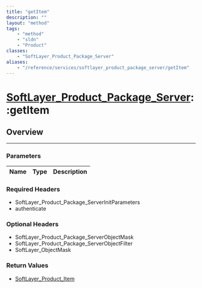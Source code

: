 ```yaml
---
title: "getItem"
description: ""
layout: "method"
tags:
    - "method"
    - "sldn"
    - "Product"
classes:
    - "SoftLayer_Product_Package_Server"
aliases:
    - "/reference/services/softlayer_product_package_server/getItem"
---
```

# [SoftLayer_Product_Package_Server](/reference/services/SoftLayer_Product_Package_Server)::getItem





## Overview 


-----

### Parameters 
|Name | Type | Description |
| --- | --- | --- |


### Required Headers
* SoftLayer_Product_Package_ServerInitParameters
* authenticate


### Optional Headers
* SoftLayer_Product_Package_ServerObjectMask
* SoftLayer_Product_Package_ServerObjectFilter
* SoftLayer_ObjectMask

### Return Values
* <a href='/reference/datatypes/SoftLayer_Product_Item'>SoftLayer_Product_Item </a>




